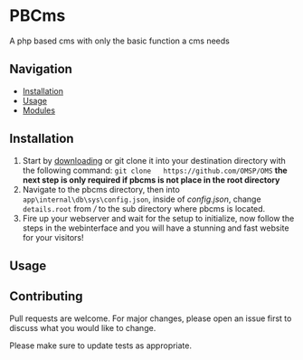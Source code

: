 # PBCms
A php based cms with only the basic function a cms needs

## Navigation
- [Installation](#Installation)
- [Usage](#Usage)
- [Modules](#Modules)

## Installation

1. Start by [downloading](https://github.com/kearfy/pbcms/archive/master.zip) or git clone it into
 your destination directory with the following command: ```git clone   https://github.com/OMSP/OMS```
  **the next step is only required if pbcms is not place in the root directory**
2. Navigate to the pbcms directory, then into ```app\internal\db\sys\config.json```, inside of _config.json_,
 change ```details.root``` from _/_ to the sub directory where pbcms is located.
3. Fire up your webserver and wait for the setup to initialize, now follow the steps in the webinterface
 and you will have a stunning and fast website for your visitors!


## Usage



## Contributing
Pull requests are welcome. For major changes, please open an issue first to discuss what you would like to change.

Please make sure to update tests as appropriate.
